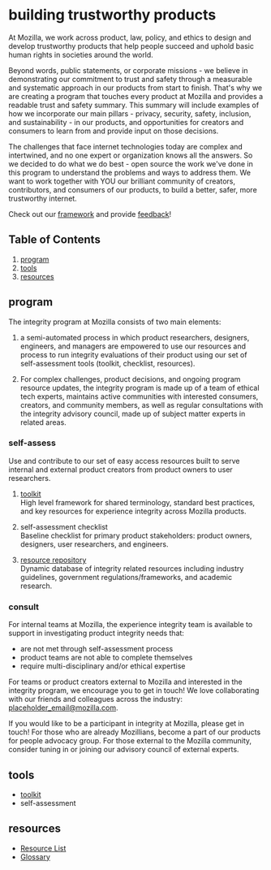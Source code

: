 # building trustworthy products

At Mozilla, we work across product, law, policy, and ethics to design and develop trustworthy products that help people succeed and uphold basic human rights in societies around the world.

Beyond words, public statements, or corporate missions - we believe in demonstrating our commitment to trust and safety through a measurable and systematic approach in our products from start to finish. That's why we are creating a program that touches every product at Mozilla and provides a readable trust and safety summary. This summary will include examples of how we incorporate our main pillars - privacy, security, safety, inclusion, and sustainability - in our products, and opportunities for creators and consumers to learn from and provide input on those decisions.

The challenges that face internet technologies today are complex and intertwined, and no one expert or organization knows all the answers. So we decided to do what we do best - open source the work we've done in this program to understand the problems and ways to address them. We want to work together with YOU our brilliant community of creators, contributors, and consumers of our products, to build a better, safer, more trustworthy internet.

Check out our [framework](https://github.com/MozillaDPX/trust/blob/master/tools/trust_framework.md) and provide [feedback](https://github.com/MozillaDPX/integrity/issues/new?assignees=&labels=zenhub-prod-integrity&template=toolkit_request.md)!


## Table of Contents
1. [program](#program)
2. [tools](#tools)
3. [resources](#resources)

## program
The integrity program at Mozilla consists of two main elements: 

1) a semi-automated process in which product researchers, designers, engineers, and managers are empowered to use our resources and process to run integrity evaluations of their product using our set of self-assessment tools (toolkit, checklist, resources).

2) For complex challenges, product decisions, and ongoing program resource updates, the integrity program is made up of a team of ethical tech experts, maintains active communities with interested consumers, creators, and community members, as well as regular consultations with the integrity advisory council, made up of subject matter experts in related areas.

### self-assess
Use and contribute to our set of easy access resources built to serve internal and external product creators from product owners to user researchers.

1. [toolkit](https://github.com/MozillaDPX/integrity/blob/master/integrity_toolkit.md)
<br>High level framework for shared terminology, standard best practices, and key resources for experience integrity across Mozilla products.

2. self-assessment checklist
<br>Baseline checklist for primary product stakeholders: product owners, designers, user researchers, and engineers.

3. [resource repository](https://www.zotero.org/groups/2695011/experience_integrity_public/library)
<br>Dynamic database of integrity related resources including industry guidelines, government regulations/frameworks, and academic research.

### consult
For internal teams at Mozilla, the experience integrity team is available to support in investigating product integrity needs that: 
* are not met through self-assessment process 
* product teams are not able to complete themselves 
* require multi-disciplinary and/or ethical expertise

For teams or product creators external to Mozilla and interested in the integrity program, we encourage you to get in touch! We love collaborating with our friends and colleagues across the industry: placeholder_email@mozilla.com. 

If you would like to be a participant in integrity at Mozilla, please get in touch! For those who are already Mozillians, become a part of our products for people advocacy group. For those external to the Mozilla community, consider tuning in or joining our advisory council of external experts.


## tools
* [toolkit](https://github.com/MozillaDPX/integrity/blob/master/integrity_toolkit.md)
* self-assessment


## resources

* [Resource List](https://www.zotero.org/groups/2695011/experience_integrity_public/library)
* [Glossary](https://docs.google.com/document/d/154UATW0EzRaA1U-26-6P-hvc_UsI1PDcDMpU0VIVAO4/edit)
